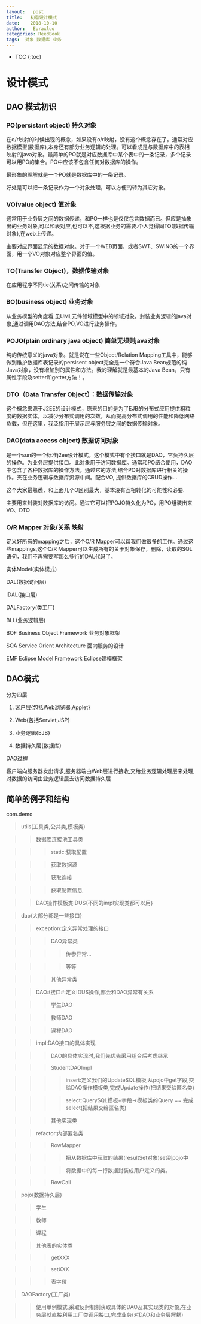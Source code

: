 ```yaml
---
layout:   post          
title:   初看设计模式        
date:    2018-10-10       
author:   Euraxluo           
categories: ReedBook
tags:  对象 数据库 业务
---
```

* TOC
{:toc}


# 设计模式


## DAO 模式初识







### PO(persistant object) 持久对象



在o/r映射的时候出现的概念，如果没有o/r映射，没有这个概念存在了。通常对应数据模型(数据库),本身还有部分业务逻辑的处理。可以看成是与数据库中的表相映射的java对象。最简单的PO就是对应数据库中某个表中的一条记录，多个记录可以用PO的集合。PO中应该不包含任何对数据库的操作。

最形象的理解就是一个PO就是数据库中的一条记录。

好处是可以把一条记录作为一个对象处理，可以方便的转为其它对象。



### VO(value object) 值对象

通常用于业务层之间的数据传递，和PO一样也是仅仅包含数据而已。但应是抽象出的业务对象,可以和表对应,也可以不,这根据业务的需要.个人觉得同TO(数据传输对象),在web上传递。

主要对应界面显示的数据对象。对于一个WEB页面，或者SWT、SWING的一个界面，用一个VO对象对应整个界面的值。



### TO(Transfer Object)，数据传输对象

在应用程序不同tie(关系)之间传输的对象



### BO(business object) 业务对象

从业务模型的角度看,见UML元件领域模型中的领域对象。封装业务逻辑的java对象,通过调用DAO方法,结合PO,VO进行业务操作。



### POJO(plain ordinary java object) 简单无规则java对象

纯的传统意义的java对象。就是说在一些Object/Relation Mapping工具中，能够做到维护数据库表记录的persisent object完全是一个符合Java Bean规范的纯Java对象，没有增加别的属性和方法。我的理解就是最基本的Java Bean，只有属性字段及setter和getter方法！。



### DTO（Data Transfer Object）：数据传输对象

这个概念来源于J2EE的设计模式，原来的目的是为了EJB的分布式应用提供粗粒度的数据实体，以减少分布式调用的次数，从而提高分布式调用的性能和降低网络负载，但在这里，我泛指用于展示层与服务层之间的数据传输对象。



### DAO(data access object) 数据访问对象

是一个sun的一个标准j2ee设计模式，这个模式中有个接口就是DAO，它负持久层的操作。为业务层提供接口。此对象用于访问数据库。通常和PO结合使用，DAO中包含了各种数据库的操作方法。通过它的方法,结合PO对数据库进行相关的操作。夹在业务逻辑与数据库资源中间。配合VO, 提供数据库的CRUD操作...

这个大家最熟悉，和上面几个O区别最大，基本没有互相转化的可能性和必要.

主要用来封装对数据库的访问。通过它可以把POJO持久化为PO，用PO组装出来VO、DTO





### O/R Mapper 对象/关系 映射

定义好所有的mapping之后，这个O/R Mapper可以帮我们做很多的工作。通过这些mappings,这个O/R Mapper可以生成所有的关于对象保存，删除，读取的SQL语句，我们不再需要写那么多行的DAL代码了。

实体Model(实体模式)

DAL(数据访问层)

IDAL(接口层)

DALFactory(类工厂)

BLL(业务逻辑层)

BOF Business Object Framework 业务对象框架

SOA Service Orient Architecture 面向服务的设计

EMF Eclipse Model Framework Eclipse建模框架



## DAO模式



分为四层

1. 客户层{包括Web浏览器,Applet}

2. Web{包括Servlet,JSP}

3. 业务逻辑{EJB}

4. 数据持久层{数据库}



DAO过程

客户端向服务器发出请求,服务器端由Web层进行接收,交给业务逻辑处理层来处理,对数据的访问由业务逻辑层去访问数据持久层



## 简单的例子和结构

com.demo

>utils(工具类,公共类,模板类)



>>数据库连接池工具类



>>>static:获取配置

>>>获取数据源

>>>获取连接

>>>获取配置信息



>>DAO操作模板类IDUS{不同的impl实现类都可以用}





>dao{大部分都是一些接口}

>

>>exception:定义异常处理的接口



>>>DAO异常类



>>>>传参异常...

>>>>等等



>>>其他异常类



>>DAO#接口#:定义IDUS操作,都会和DAO异常有关系



>>>学生DAO

>>>教师DAO

>>>课程DAO



>>impl:DAO接口的具体实现



>>>DAO的具体实现时,我们先优先采用组合后考虑继承

>>>StudentDAOImpl



>>>>insert:定义我们的UpdateSQL模板,从pojo中get字段,交给DAO操作模板类,完成Update操作(把结果交给匿名类)

>>>>select:QuerySQL模板+字段->模板类的Query == 完成select(把结果交给匿名类)



>>>其他实现类



>>refactor:内部匿名类



>>>RowMapper



>>>>把从数据库中获取的结果(resultSet对象)set到pojo中

>>>>将数据中的每一行数据封装成用户定义的类。



>>>RowCall



>pojo(数据持久层)



>>学生

>>教师

>>课程

>>其他表的实体类



>>>getXXX

>>>setXXX

>>>表字段



>DAOFactory(工厂类)



>>使用单例模式,采取反射机制获取具体的DAO及其实现类的对象,在业务层就直接利用工厂类调用接口,完成业务(对DAO和业务层解耦)





